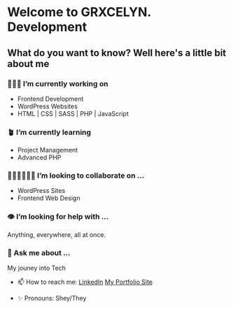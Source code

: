 # Welcome to GRXCELYN. Development

## What do you want to know? Well here's a little bit about me

### 👩🏻‍💻 I’m currently working on 
* Frontend Development
* WordPress Websites
* HTML | CSS | SASS | PHP | JavaScript 

### 🪴 I’m currently learning 
* Project Management
* Advanced PHP 

### 🙇🏻‍♀️🙇🏻‍♂️ I’m looking to collaborate on ...
* WordPress Sites
* Frontend Web Design

### 👁️ I’m looking for help with ...
 Anything, everywhere, all at once. 

### 💬 Ask me about ...
My jouney into Tech

- 📫 How to reach me: 
<a name="linkedin" href="https://www.linkedin.com/in/grace-birnam-74a761163/">LinkedIn</a>
<a name="site" href="https://grxcelyn.com/">My Portfolio Site</a>

- ✨ Pronouns: Shey/They


<!--
**Grxcelynx/Grxcelynx** is a ✨ _special_ ✨ repository because its `README.md` (this file) appears on your GitHub profile.

Here are some ideas to get you started:

- 🔭 I’m currently working on ...
- 🌱 I’m currently learning ...
- 👯 I’m looking to collaborate on ...
- 🤔 I’m looking for help with ...
- 💬 Ask me about ...
- 📫 How to reach me: ...
- 😄 Pronouns: ...
- ⚡ Fun fact: ...
-->
